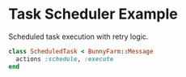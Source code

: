 # Task Scheduler Example

Scheduled task execution with retry logic.

```ruby
class ScheduledTask < BunnyFarm::Message
  actions :schedule, :execute
end
```